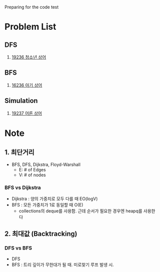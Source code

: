 Preparing for the code test

# Problem List
## DFS
1. [19236 청소년 상어](https://www.acmicpc.net/problem/19236)



## BFS

1. [16236 아기 상어](https://www.acmicpc.net/problem/16236)



## Simulation

1. [19237 어른 상어](https://www.acmicpc.net/problem/19237)


# Note
## 1. 최단거리
- BFS, DFS, Dijkstra, Floyd-Warshall
  - E: # of Edges
  - V: # of nodes



### BFS vs Dijkstra
- Dijkstra : 양의 가중치로 모두 다를 때 EO(logV)
- BFS : 모든 가중치가 1로 동일할 때 O(E)
  - collections의 deque를 사용함. 근데 순서가 필요한 경우엔 heapq를 사용한다



## 2. 최대값 (Backtracking)
### DFS vs BFS
- DFS
- BFS : 트리 깊이가 무한대가 될 때. 미로찾기 루프 발생 시.

